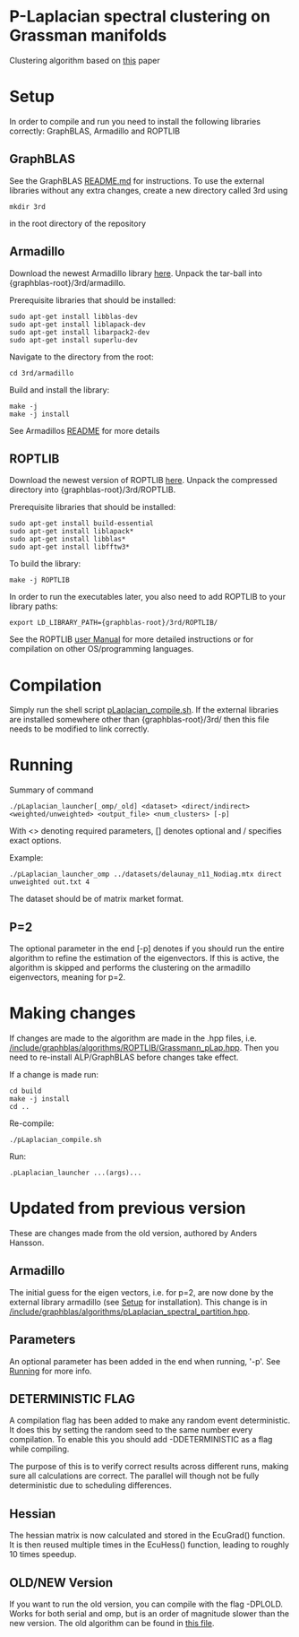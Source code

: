 
# P-Laplacian spectral clustering on Grassman manifolds
Clustering algorithm based on [this](https://link.springer.com/article/10.1007/s10994-021-06108-1) paper
# Setup    
In order to compile and run you need to install the following libraries correctly: GraphBLAS, Armadillo and ROPTLIB
## GraphBLAS
See the GraphBLAS [README.md](README.md) for instructions.
To use the external libraries without any extra changes, create a new directory called 3rd using
```
mkdir 3rd
```
in the root directory of the repository
## Armadillo
Download the newest Armadillo library [here](https://arma.sourceforge.net/download.html). Unpack the tar-ball into {graphblas-root}/3rd/armadillo. 

Prerequisite libraries that should be installed:
```
sudo apt-get install libblas-dev
sudo apt-get install liblapack-dev
sudo apt-get install libarpack2-dev
sudo apt-get install superlu-dev
```

Navigate to the directory from the root:
```
cd 3rd/armadillo
```
Build and install the library:
```
make -j 
make -j install
```

See Armadillos [README](/3rd/armadillo/README.md) for more details
## ROPTLIB
Download the newest version of ROPTLIB [here](https://github.com/whuang08/ROPTLIB/releases). Unpack the compressed directory into {graphblas-root}/3rd/ROPTLIB. 

Prerequisite libraries that should be installed:
```
sudo apt-get install build-essential
sudo apt-get install liblapack*
sudo apt-get install libblas*
sudo apt-get install libfftw3*
```

To build the library:
```
make -j ROPTLIB
```

In order to run the executables later, you also need to add ROPTLIB to your library paths:
```
export LD_LIBRARY_PATH={graphblas-root}/3rd/ROPTLIB/
```

See the ROPTLIB [user Manual](https://github.com/whuang08/ROPTLIB/releases/download/0.8/USER_MANUAL_2020-08-11.pdf) for more detailed instructions or for compilation on other OS/programming languages.

# Compilation
Simply run the shell script [pLaplacian_compile.sh](./pLaplacian_compile.sh).
If the external libraries are installed somewhere other than {graphblas-root}/3rd/ then this file needs to be modified to link correctly.

# Running
Summary of command
```
./pLaplacian_launcher[_omp/_old] <dataset> <direct/indirect> <weighted/unweighted> <output_file> <num_clusters> [-p]
```
With <> denoting required parameters, [] denotes optional and / specifies exact options.

Example: 
```
./pLaplacian_launcher_omp ../datasets/delaunay_n11_Nodiag.mtx direct unweighted out.txt 4
```
The dataset should be of matrix market format.

## P=2
The optional parameter in the end [-p] denotes if you should run the entire algorithm to refine the estimation of the eigenvectors. If this is active, the algorithm is skipped and performs the clustering on the armadillo eigenvectors, meaning for p=2.

# Making changes
If changes are made to the algorithm are made in the .hpp files, i.e. [/include/graphblas/algorithms/ROPTLIB/Grassmann_pLap.hpp](/include/graphblas/algorithms/ROPTLIB/Grassmann_pLap.hpp). Then you need to re-install ALP/GraphBLAS before changes take effect. 

If a change is made run:
```
cd build 
make -j install
cd ..
```
Re-compile:
```
./pLaplacian_compile.sh
```
Run:
```
.pLaplacian_launcher ...(args)... 
```

# Updated from previous version
These are changes made from the old version, authored by Anders Hansson.

## Armadillo
The initial guess for the eigen vectors, i.e. for p=2, are now done by the external library armadillo (see [Setup](#setup) for installation).
This change is in [/include/graphblas/algorithms/pLaplacian_spectral_partition.hpp](/include/graphblas/algorithms/pLaplacian_spectral_partition.hpp).

## Parameters
An optional parameter has been added in the end when running, '-p'. 
See [Running](#running) for more info.

## DETERMINISTIC FLAG
A compilation flag has been added to make any random event deterministic. It does this by setting the random seed to the same number every compilation. To enable this you should add -DDETERMINISTIC as a flag while compiling.

The purpose of this is to verify correct results across different runs, making sure all calculations are correct. The parallel will though not be fully deterministic due to scheduling differences.

## Hessian
The hessian matrix is now calculated and stored in the EcuGrad() function. It is then reused multiple times in the EcuHess() function, leading to roughly 10 times speedup.

## OLD/NEW Version
If you want to run the old version, you can compile with the flag -DPLOLD. Works for both serial and omp, but is an order of magnitude slower than the new version. The old algorithm can be found in [this file](/include/graphblas/algorithms/ROPTLIB/Grassmann_pLap_old.hpp).

